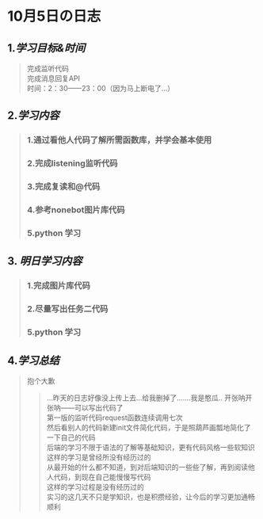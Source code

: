 # 10月5日の日志 <br>
## 1.*学习目标&时间* <br>
> 完成监听代码 <br>
> 完成消息回复API <br>
> 时间：2：30——23：00（因为马上断电了...）<br>

## 2.*学习内容* <br>
> ### 1.通过看他人代码了解所需函数库，并学会基本使用 <br>
> ### 2.完成listening监听代码 <br>
> ### 3.完成复读和@代码 <br>
> ### 4.参考nonebot图片库代码 <br>
>###  5.python 学习 <br>

## 3. *明日学习内容* <br>
>### 1.完成图片库代码 <br>
>### 2.尽量写出任务二代码 <br>
>###  5.python 学习 <br>

## 4.*学习总结* <br>
>抱个大歉
>>...昨天的日志好像没上传上去...给我删掉了.......我是憨瓜..
>开张呐开张呐——可以写出代码了 <br>
>>第一版的监听代码request函数连续调用七次 <br>
>>然后看别人的代码新建init文件简化代码，于是照葫芦画瓢地简化了一下自己的代码 <br>
>>后端的学习不限于语法的了解等基础知识，更有代码风格一些软知识 <br>
>>这样的学习是曾经所没有经历过的 <br>
>>从最开始的什么都不知道，到对后端知识的一些些了解，再到阅读他人代码，到现在自己能慢慢写代码 <br>
>>这样的学习过程是没有经历过的 <br>
>>实习的这几天不只是学知识，也是积攒经验，让今后的学习更加通畅顺利<br>


